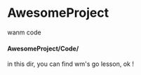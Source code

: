 # AwesomeProject
wanm code

#### AwesomeProject/Code/
in this dir, you can find wm's go lesson, ok !
